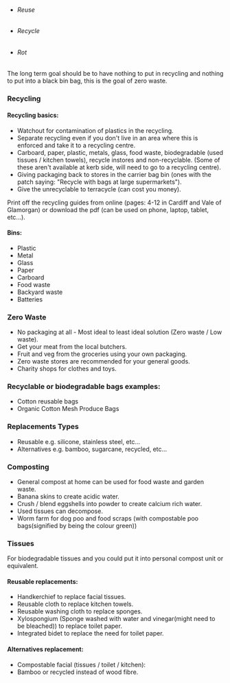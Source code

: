 - ###### Reuse
- ###### Recycle
- ###### Rot

The long term goal should be to have nothing to put in recycling and nothing to put into a black bin bag, this is the goal of zero waste.

### Recycling
#### Recycling basics:
- Watchout for contamination of plastics in the recycling.
- Separate recycling even if you don't live in an area where this is enforced and take it to a recycling centre.
- Carboard, paper, plastic, metals, glass, food waste, biodegradable (used tissues / kitchen towels), recycle instores and non-recyclable. (Some of these aren't available at kerb side, will need to go to a recycling centre).
- Giving packaging back to stores in the carrier bag bin (ones with the patch saying: "Recycle with bags at large supermarkets").
- Give the unrecyclable to terracycle (can cost you money).

Print off the recycling guides from online (pages: 4-12 in Cardiff and Vale of Glamorgan) or download the pdf (can be used on phone, laptop, tablet, etc...).

#### Bins:
- Plastic
- Metal
- Glass
- Paper
- Carboard
- Food waste
- Backyard waste
- Batteries

### Zero Waste
- No packaging at all - Most ideal to least ideal solution (Zero waste / Low waste).
- Get your meat from the local butchers.
- Fruit and veg from the groceries using your own packaging.
- Zero waste stores are recommended for your general goods.
- Charity shops for clothes and toys.

### Recyclable or biodegradable bags examples:
- Cotton reusable bags
- Organic Cotton Mesh Produce Bags

### Replacements Types
- Reusable e.g. silicone, stainless steel, etc...
- Alternatives e.g. bamboo, sugarcane, recycled, etc...

### Composting
- General compost at home can be used for food waste and garden waste.
- Banana skins to create acidic water.
- Crush / blend eggshells into powder to create calcium rich water.
- Used tissues can decompose.
- Worm farm for dog poo and food scraps (with compostable poo bags(signified by being the colour green))

### Tissues
For biodegradable tissues and you could put it into personal compost unit or equivalent.

#### Reusable replacements:
- Handkerchief to replace facial tissues.
- Reusable cloth to replace kitchen towels.
- Reusable washing cloth to replace sponges.
- Xylospongium (Sponge washed with water and vinegar(might need to be bleached)) to replace toilet paper.
- Integrated bidet to replace the need for toilet paper.

#### Alternatives replacement:
- Compostable facial (tissues / toilet / kitchen):
- Bamboo or recycled instead of wood fibre.
